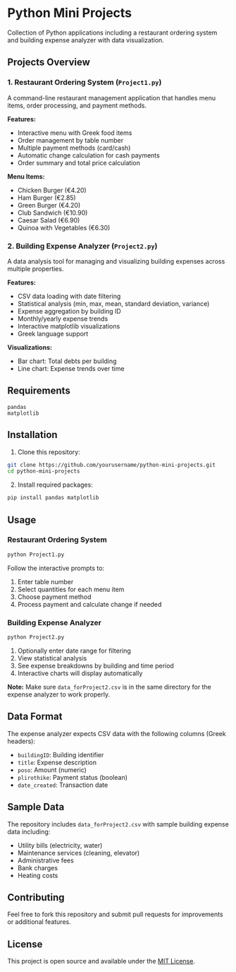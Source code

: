 # Python Mini Projects

Collection of Python applications including a restaurant ordering system and building expense analyzer with data visualization.

## Projects Overview

### 1. Restaurant Ordering System (`Project1.py`)
A command-line restaurant management application that handles menu items, order processing, and payment methods.

**Features:**
- Interactive menu with Greek food items
- Order management by table number
- Multiple payment methods (card/cash)
- Automatic change calculation for cash payments
- Order summary and total price calculation

**Menu Items:**
- Chicken Burger (€4.20)
- Ham Burger (€2.85)
- Green Burger (€4.20)
- Club Sandwich (€10.90)
- Caesar Salad (€6.90)
- Quinoa with Vegetables (€6.30)

### 2. Building Expense Analyzer (`Project2.py`)
A data analysis tool for managing and visualizing building expenses across multiple properties.

**Features:**
- CSV data loading with date filtering
- Statistical analysis (min, max, mean, standard deviation, variance)
- Expense aggregation by building ID
- Monthly/yearly expense trends
- Interactive matplotlib visualizations
- Greek language support

**Visualizations:**
- Bar chart: Total debts per building
- Line chart: Expense trends over time

## Requirements

```
pandas
matplotlib
```

## Installation

1. Clone this repository:
```bash
git clone https://github.com/yourusername/python-mini-projects.git
cd python-mini-projects
```

2. Install required packages:
```bash
pip install pandas matplotlib
```

## Usage

### Restaurant Ordering System
```bash
python Project1.py
```
Follow the interactive prompts to:
1. Enter table number
2. Select quantities for each menu item
3. Choose payment method
4. Process payment and calculate change if needed

### Building Expense Analyzer
```bash
python Project2.py
```
1. Optionally enter date range for filtering
2. View statistical analysis
3. See expense breakdowns by building and time period
4. Interactive charts will display automatically

**Note:** Make sure `data_forProject2.csv` is in the same directory for the expense analyzer to work properly.

## Data Format

The expense analyzer expects CSV data with the following columns (Greek headers):
- `buildingID`: Building identifier
- `title`: Expense description
- `poso`: Amount (numeric)
- `plirothike`: Payment status (boolean)
- `date_created`: Transaction date

## Sample Data

The repository includes `data_forProject2.csv` with sample building expense data including:
- Utility bills (electricity, water)
- Maintenance services (cleaning, elevator)
- Administrative fees
- Bank charges
- Heating costs

## Contributing

Feel free to fork this repository and submit pull requests for improvements or additional features.


## License

This project is open source and available under the [MIT License](LICENSE).
